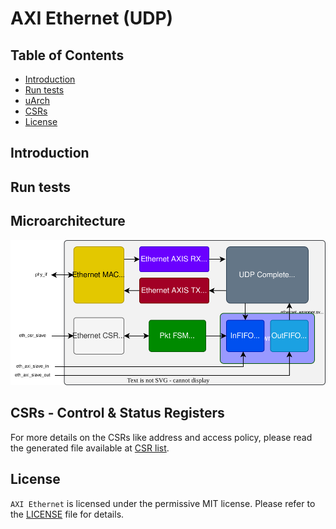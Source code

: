 # AXI Ethernet (UDP)

## Table of Contents
* [Introduction](#intro)
* [Run tests](#test)
* [uArch](#uarch)
* [CSRs](#csrs)
* [License](#lic)

## <a name="intro"></a> Introduction

## <a name="test"></a> Run tests

## <a name="uarch"></a> Microarchitecture
![rtl_uarch](docs/eth_axi.svg)

## <a name="csrs"></a> CSRs - Control & Status Registers
For more details on the CSRs like address and access policy, please read the generated file available at [CSR list](csr_out/eth_csr.md). 

## <a name="lic"></a> License
`AXI Ethernet` is licensed under the permissive MIT license. Please refer to the [LICENSE](LICENSE) file for details.
